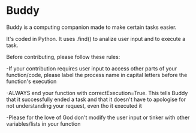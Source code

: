 # Buddy
Buddy is a computing companion made to make certain tasks easier.

It's coded in Python. It uses .find() to analize user input and to execute a task.

Before contributing, please follow these rules:

-If your contribution requires user input to access other parts of your function/code, please label the process name in capital letters before the function's execution

-ALWAYS end your function with correctExecution=True. This tells Buddy that it successfully ended a task and that it doesn't have to apologise for not understanding your request, even tho it executed it

-Please for the love of God don't modify the user input or tinker with other variables/lists in your function
